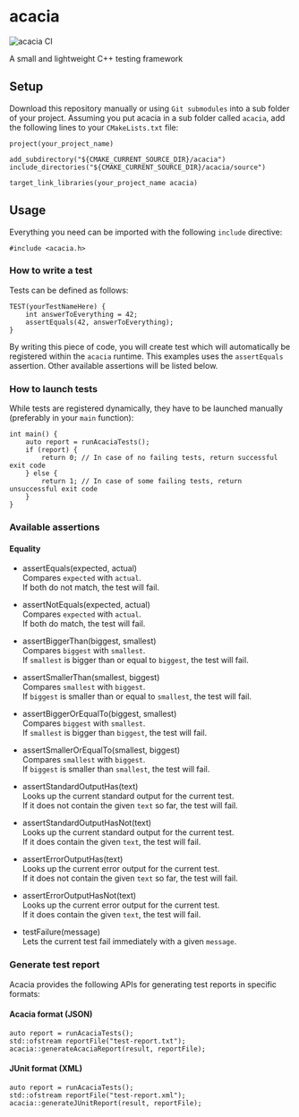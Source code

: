 # acacia
![acacia CI](https://github.com/kremi151/acacia/workflows/acacia%20CI/badge.svg)

A small and lightweight C++ testing framework

## Setup

Download this repository manually or using `Git submodules` into a sub folder of your project.
Assuming you put acacia in a sub folder called `acacia`, add the following lines to your `CMakeLists.txt` file:

```
project(your_project_name)

add_subdirectory("${CMAKE_CURRENT_SOURCE_DIR}/acacia")
include_directories("${CMAKE_CURRENT_SOURCE_DIR}/acacia/source")

target_link_libraries(your_project_name acacia)
```

## Usage

Everything you need can be imported with the following `include` directive:

```
#include <acacia.h>
```

### How to write a test

Tests can be defined as follows:
```
TEST(yourTestNameHere) {
    int answerToEverything = 42;
    assertEquals(42, answerToEverything);
}
```

By writing this piece of code, you will create test which will automatically be registered within the `acacia` runtime.
This examples uses the `assertEquals` assertion. Other available assertions will be listed below.

### How to launch tests

While tests are registered dynamically, they have to be launched manually (preferably in your `main` function):
```
int main() {
    auto report = runAcaciaTests();
    if (report) {
        return 0; // In case of no failing tests, return successful exit code
    } else {
        return 1; // In case of some failing tests, return unsuccessful exit code
    }
}
```

### Available assertions

#### Equality

* assertEquals(expected, actual) \
Compares `expected` with `actual`. \
If both do not match, the test will fail.

* assertNotEquals(expected, actual) \
Compares `expected` with `actual`. \
If both do match, the test will fail.

* assertBiggerThan(biggest, smallest) \
Compares `biggest` with `smallest`. \
If `smallest` is bigger than or equal to `biggest`, the test will fail.

* assertSmallerThan(smallest, biggest) \
Compares `smallest` with `biggest`. \
If `biggest` is smaller than or equal to `smallest`, the test will fail.

* assertBiggerOrEqualTo(biggest, smallest) \
Compares `biggest` with `smallest`. \
If `smallest` is bigger than `biggest`, the test will fail.

* assertSmallerOrEqualTo(smallest, biggest) \
Compares `smallest` with `biggest`. \
If `biggest` is smaller than `smallest`, the test will fail.

* assertStandardOutputHas(text) \
Looks up the current standard output for the current test. \
If it does not contain the given `text` so far, the test will fail.

* assertStandardOutputHasNot(text) \
Looks up the current standard output for the current test. \
If it does contain the given `text`, the test will fail.

* assertErrorOutputHas(text) \
Looks up the current error output for the current test. \
If it does not contain the given `text` so far, the test will fail.

* assertErrorOutputHasNot(text) \
Looks up the current error output for the current test. \
If it does contain the given `text`, the test will fail.

* testFailure(message) \
Lets the current test fail immediately with a given `message`.

### Generate test report

Acacia provides the following APIs for generating test reports in specific formats:

#### Acacia format (JSON)

```
auto report = runAcaciaTests();
std::ofstream reportFile("test-report.txt");
acacia::generateAcaciaReport(result, reportFile);
```

#### JUnit format (XML)

```
auto report = runAcaciaTests();
std::ofstream reportFile("test-report.xml");
acacia::generateJUnitReport(result, reportFile);
```